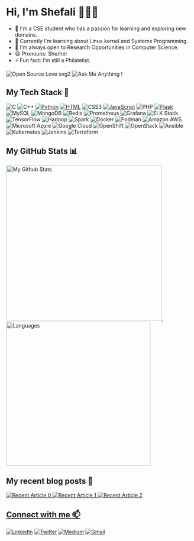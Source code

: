 # Hi, I'm Shefali 👩🏻‍💻
- 🔭 I'm a CSE student who has a passion for learning and exploring new domains.
- 🌱 Currently I'm learning about Linux kernel and Systems Programming.
- 👯 I'm always open to Research Opportunities in Computer Science.
- 😄 Pronouns: She/her
- ⚡ Fun fact: I'm still a Philatelist.

![Open Source Love svg2](https://badges.frapsoft.com/os/v2/open-source.svg?v=103)
![Ask Me Anything !](https://img.shields.io/badge/Ask%20me-anything-1abc9c.svg)

## My Tech Stack 🧰
![C](https://img.shields.io/badge/-C-000?&logo=C) ![C++](https://img.shields.io/badge/-C++-00599C?style=flat-square&logo=c) [![Python](https://img.shields.io/badge/-Python-3776AB?style=flat-square&logo=python&logoColor=ffffff)](https://www.python.org/)
 [![HTML](https://img.shields.io/static/v1?label=&message=HTML&color=ff751a&logo=HTML5&logoColor=FFFFFF)](https://developer.mozilla.org/en-US/docs/Web/Guide/HTML/HTML5) ![CSS3](https://img.shields.io/badge/-CSS3-1572B6?style=flat-square&logo=css3) [![JavaScript](https://img.shields.io/badge/-JavaScript-%23F7DF1C?style=flat-square&logo=javascript&logoColor=000000&labelColor=%23F7DF1C&color=%23FFCE5A)](https://www.javascript.com/) ![PHP](https://img.shields.io/badge/-php-394989?style=plastic&logo=php) [![Flask](https://img.shields.io/badge/-Flask-000000?style=flat-square&logo=Flask&logoColor=ffffff)](https://flask.palletsprojects.com/) ![MySQL](https://img.shields.io/badge/-MySQL-black?style=flat-square&logo=mysql) ![MongoDB](https://img.shields.io/badge/-MongoDB-black?style=flat-square&logo=mongodb) ![Redis](https://img.shields.io/badge/-Redis-black?style=flat-square&logo=Redis) ![Prometheus](https://img.shields.io/badge/-Prometheus-DF4F2B?style=flat-square&logo=Prometheus&logoColor=ffffff) ![Grafana](https://img.shields.io/badge/-Grafana-000?&logo=Grafana) ![ELK Stack](https://img.shields.io/badge/-Elastic%20Stack-005571?style=flat-square&logo=Elastic%20Stack) ![TensorFlow](https://img.shields.io/badge/-TensorFlow-FF6F00?style=flat-square&logo=TensorFlow&logoColor=ffffff) ![Hadoop](https://img.shields.io/badge/-Hadoop-66CCFF?style=flat-square&logo=Apache%20Hadoop&logoColor=FFFF00) ![Spark](https://img.shields.io/badge/-Spark-FFFFFF?style=flat-square&logo=Apache%20Spark&logoColor=E25A1C) ![Docker](https://img.shields.io/badge/-Docker-black?style=flat-square&logo=docker) ![Podman](https://img.shields.io/badge/-Podman-black?style=flat-square&logo=podman) ![Amazon AWS](https://img.shields.io/badge/AWS-232F3E?style=flat-square&logo=amazon-aws) ![Microsoft Azure](https://img.shields.io/badge/Azure-232F7E?style=flat-square&logo=microsoft-azure) ![Google Cloud](https://img.shields.io/badge/GCP-black?style=flat-square&logo=google-cloud) ![OpenShift](https://img.shields.io/badge/-OpenShift-EE0000?style=flat-square&logo=red%20hat%20open%20shift&logoColor=ffffff) ![OpenStack](https://img.shields.io/badge/-OpenStack-ED1944?style=flat-square&logo=OpenStack&logoColor=ffffff) ![Ansible](https://img.shields.io/badge/Ansible-black?style=flat-square&logo=ansible) ![Kubernetes](https://img.shields.io/badge/-Kubernetes-326CE5?style=flat-square&logo=Kubernetes&logoColor=ffffff)  ![Jenkins](https://img.shields.io/badge/-Jenkins-black?style=plastic&logo=Jenkins) ![Terraform](https://img.shields.io/badge/-Terraform-7B42BC?style=flat-square&logo=Terraform)
## My GitHub Stats 📊 
<a href="https://github.com/Shefali199">
<p>
<img src="https://github-readme-stats.vercel.app/api?username=Shefali199&show_icons=true&theme=radical" alt="My Github Stats" width="420"/>&nbsp;
    <img src="https://github-readme-stats.vercel.app/api/top-langs/?username=Shefali199&layout=compact&theme=radical" alt="Languages" width="390">
</p>
</a>

## My recent blog posts 🔆
<a target="_blank" href="https://github-readme-medium-recent-article.vercel.app/medium/@shefali9/0"><img src="https://github-readme-medium-recent-article.vercel.app/medium/@shefali9/0" alt="Recent Article 0">
<a target="_blank" href="https://github-readme-medium-recent-article.vercel.app/medium/@shefali9/1"><img src="https://github-readme-medium-recent-article.vercel.app/medium/@shefali9/1" alt="Recent Article 1">
<a target="_blank" href="https://github-readme-medium-recent-article.vercel.app/medium/@shefali9/2"><img src="https://github-readme-medium-recent-article.vercel.app/medium/@shefali9/2" alt="Recent Article 2">

<!--
Here are some ideas to get you started:

- 🔭 I’m currently working on ...
- 🌱 I’m currently learning ...
- 👯 I’m looking to collaborate on ...
- 🤔 I’m looking for help with ...git config --global http.sslBackend schannel
- 💬 Ask me about ...
- 📫 How to reach me: ...
- 😄 Pronouns: ...
- ⚡ Fun fact: ...
-->
## Connect with me 📫
[![LinkedIn](https://img.shields.io/badge/linkedin-%230077B5.svg?style=for-the-badge&logo=linkedin&logoColor=white)](https://www.linkedin.com/in/sharma-shefali/)
[![Twitter](https://img.shields.io/badge/Twitter-%231DA1F2.svg?style=for-the-badge&logo=Twitter&logoColor=white)](https://twitter.com/Shefali21)
[![Medium](https://img.shields.io/badge/Medium-12100E?style=for-the-badge&logo=medium&logoColor=white)](https://medium.com/@shefali9)
[![Gmail](https://img.shields.io/badge/Gmail-D14836?style=for-the-badge&logo=gmail&logoColor=white)](mailto:sshefali021@gmail.com)
